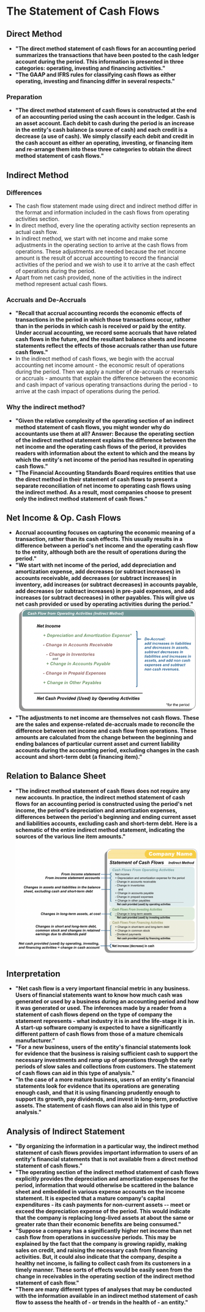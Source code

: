 # The Statement of Cash Flows

## Direct Method

- **"The direct method statement of cash flows for an accounting period summarizes the transactions that have been posted to the cash ledger account during the period. This information is presented in three categories: operating, investing and financing activities."**
- **"The GAAP and IFRS rules for classifying cash flows as either operating, investing and financing differ in several respects."**

### Preparation

- **"The direct method statement of cash flows is constructed at the end of an accounting period using the cash account in the ledger. Cash is an asset account. Each debit to cash during the period is an increase in the entity's cash balance (a source of cash) and each credit is a decrease (a use of cash). We simply classify each debit and credit in the cash account as either an operating, investing, or financing item and re-arrange them into these three categories to obtain the direct method statement of cash flows."**

## Indirect Method

### Differences

- The cash flow statement made using direct and indirect method differ in the format and information included in the cash flows from operating activities section.
- In direct method, every line the operating activity section represents an actual cash flow.
- In indirect method, we start with net income and make some adjustments in the operating section to arrive at the cash flows from operations. These adjustments are needed because the net income amount is the result of accrual accounting to record the financial activities of the period and we wish to use it to arrive at the cash effect of operations during the period. 
- Apart from net cash provided, none of the activities in the indirect method represent actual cash flows.

### Accruals and De-Accruals

- **"Recall that accrual accounting records the economic effects of transactions in the period in which those transactions occur, rather than in the periods in which cash is received or paid by the entity. Under accrual accounting, we record some accruals that have related cash flows in the future, and the resultant balance sheets and income statements reflect the effects of those accruals rather than use future cash flows."**
- In the indirect method of cash flows, we begin with the accrual accounting net income amount - the economic result of operations during the period. Then we apply a number of de-accruals or reversals or accruals - amounts that explain the difference between the economic and cash impact of various operating transactions during the period - to arrive at the cash impact of operations during the period.

### Why the indirect method?

- **"Given the relative complexity of the operating section of an indirect method statement of cash flows, you might wonder why do accountants use them at all? Answer: Because the operating section of the indirect method statement explains the difference between the net income and the operating cash flows of the period, it provides readers with information about the extent to which and the means by which the entity's net income of the period has resulted in operating cash flows."**
- **"The Financial Accounting Standards Board requires entities that use the direct method in their statement of cash flows to present a separate reconciliation of net income to operating cash flows using the indirect method. As a result, most companies choose to present only the indirect method statement of cash flows."**

## Net Income & Op. Cash Flows

- **Accrual accounting focuses on capturing the economic meaning of a transaction, rather than its cash effects. This usually results in a difference between a period's net income and the operating cash flow to the entity, although both are the result of operations during the period."**
- **"We start with net income of the period, add depreciation and amortization expense, add decreases (or subtract increases) in accounts receivable, add decreases (or subtract increases) in inventory, add increases (or subtract decreases) in accounts payable, add decreases (or subtract increases) in pre-paid expenses, and add increases (or subtract decreases) in other payables. This will give us net cash provided or used by operating activities during the period."**
![Net Income and Op. Cash Flows](./net_income_and_operating_cash_flows.png)
- **"The adjustments to net income are themselves not cash flows. These are the sales and expense-related de-accruals made to reconcile the difference between net income and cash flow from operations. These amounts are calculated from the change between the beginning and ending balances of particular current asset and current liability accounts during the accounting period, excluding changes in the cash account and short-term debt (a financing item)."**

## Relation to Balance Sheet

- **"The indirect method statement of cash flows does not require any new accounts. In practice, the indirect method statement of cash flows for an accounting period is constructed using the period's net income, the period's depreciation and amortization expenses, differences between the period's beginning and ending current asset and liabilities accounts, excluding cash and short-term debt. Here is a schematic of the entire indirect method statement, indicating the sources of the various line item amounts."**
![Relation to Balance Sheet](./relation_to_balance_sheet.png)

## Interpretation

- **"Net cash flow is a very important financial metric in any business. Users of financial statements want to know how much cash was generated or used by a business during an accounting period and how it was generated or used. The inferences made by a reader from a statement of cash flows depend on the type of company the statement represents - what industry it is in and the life-stage it is in. A start-up software company is expected to have a significantly different pattern of cash flows from those of a mature chemicals manufacturer."**
- **"For a new business, users of the entity's financial statements look for evidence that the business is raising sufficient cash to support the necessary investments and ramp up of operations through the early periods of slow sales and collections from customers. The statement of cash flows can aid in this type of analysis."**
- **"In the case of a more mature business, users of an entity's financial statements look for evidence that its operations are generating enough cash, and that it is using financing prudently enough to support its growth, pay dividends, and invest in long-term, productive assets. The statement of cash flows can also aid in this type of analysis."**

## Analysis of Indirect Statement

- **"By organizing the information in a particular way, the indirect method statement of cash flows provides important information to users of an entity's financial statements that is not available from a direct method statement of cash flows."**
- **"The operating section of the indirect method statement of cash flows explicitly provides the depreciation and amortization expenses for the period, information that would otherwise be scattered in the balance sheet and embedded in various expense accounts on the income statement. It is expected that a mature company's capital expenditures - its cash payments for non-current assets -- meet or exceed the depreciation expense of the period. This would indicate that the company is replacing long-lived assets at about the same or greater rate than their economic benefits are being consumed."**
- **"Suppose a company has a significantly higher net income than net cash flow from operations in successive periods. This may be explained by the fact that the company is growing rapidly, making sales on credit, and raising the necessary cash from financing activities. But, it could also indicate that the company, despite a healthy net income, is failing to collect cash from its customers in a timely manner. These sorts of effects would be easily seen from the change in receivables in the operating section of the indirect method statement of cash flow."**
- **"There are many different types of analyses that may be conducted with the information available in an indirect method statement of cash flow to assess the health of - or trends in the health of - an entity."**

